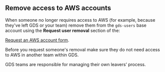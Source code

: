 ## Remove access to AWS accounts

When someone no longer requires access to AWS (for example, because they've left GDS or your team) remove them from the `gds-users` base account using the **Request user removal** section of the:

[Request an AWS account form](https://gds-request-an-aws-account.cloudapps.digital/).

Before you request someone's removal make sure they do not need access to AWS in another team within GDS.

GDS teams are responsible for managing their own leavers’ process.
